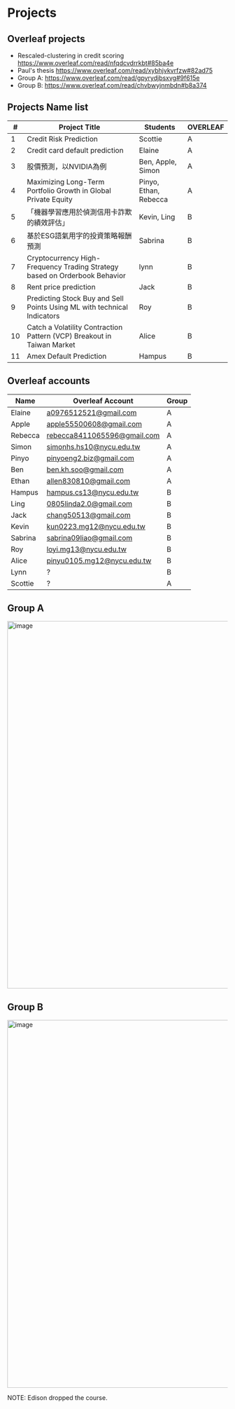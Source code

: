
# Projects

## Overleaf projects

- Rescaled-clustering in credit scoring 
https://www.overleaf.com/read/nfqdcvdrrkbt#85ba4e
- Paul's thesis https://www.overleaf.com/read/xybhjvkvrfzw#82ad75
- Group A: https://www.overleaf.com/read/gpyrydjbsxvg#9f615e
- Group B: https://www.overleaf.com/read/chvbwyjnmbdn#b8a374



## Projects Name list
| #  | Project Title                                                        | Students                                | OVERLEAF|
|----|----------------------------------------------------------------------|-----------------------------------------|---|
| 1  | Credit Risk Prediction                                               | Scottie                         | A|
| 2  | Credit card default prediction                                       | Elaine                                  | A|
| 3  | 股價預測，以NVIDIA為例                                                  | Ben, Apple, Simon                       | A|
| 4  | Maximizing Long-Term Portfolio Growth in Global Private Equity       | Pinyo, Ethan, Rebecca                   | A|
| 5  |「機器學習應用於偵測信用卡詐欺的績效評估」                                   | Kevin, Ling                              | B|
| 6  | 基於ESG語氣用字的投資策略報酬預測                                         | Sabrina                                  | B|
| 7  | Cryptocurrency High-Frequency Trading Strategy based on Orderbook Behavior | lynn                               | B|
| 8  |Rent price prediction                                                 | Jack                                     | B|
| 9  |Predicting Stock Buy and Sell Points Using ML with technical Indicators| Roy                                     |B|
| 10 |Catch a Volatility Contraction Pattern (VCP) Breakout in Taiwan Market| Alice                                   | B |
| 11 | Amex Default Prediction                                              | Hampus                                   | B |



## Overleaf accounts 


| Name    | Overleaf Account             | Group |
|---------|------------------------------|-------|
| Elaine  | a0976512521@gmail.com        | A     |
| Apple   | apple55500608@gmail.com      | A     |
| Rebecca | rebecca8411065596@gmail.com  | A     |
| Simon   | simonhs.hs10@nycu.edu.tw     | A     |
| Pinyo   | pinyoeng2.biz@gmail.com      | A     |
| Ben     | ben.kh.soo@gmail.com         | A     |
| Ethan   | allen830810@gmail.com        | A     |
| Hampus  | hampus.cs13@nycu.edu.tw      | B     |
| Ling    | 0805linda2.0@gmail.com       | B     |
| Jack    | chang50513@gmail.com         | B     |
| Kevin   | kun0223.mg12@nycu.edu.tw     | B     |
| Sabrina | sabrina09liao@gmail.com      | B     |
| Roy     | loyi.mg13@nycu.edu.tw        | B     |
| Alice   | pinyu0105.mg12@nycu.edu.tw   | B     |
| Lynn    | ?                            | B     |
| Scottie | ?                            | A     |


## Group A

<img width="839" alt="image" src="https://github.com/user-attachments/assets/9eb35c14-c120-4a52-9d6a-9bf5e169a035">


## Group B

<img width="840" alt="image" src="https://github.com/user-attachments/assets/31c260f5-e1e8-4916-a4f7-dbdf23781cb5">



NOTE: Edison dropped the course. 
